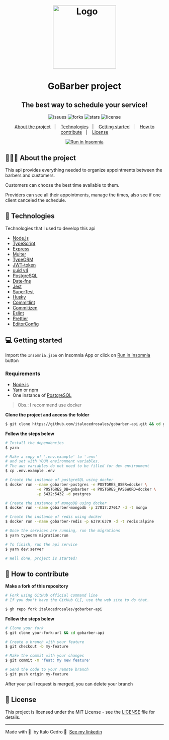 <h1 align="center">
  <img alt="Logo" src="https://res.cloudinary.com/eliasgcf/image/upload/v1588625369/GoBarber/logo_iw1v9f.svg" width="200px">
</h1>

<h1 align="center">
  GoBarber project
</h1>

<h2 align="center">The best way to schedule your service!</h2>

<p align="center">
  <img alt="issues" src="https://img.shields.io/github/issues/italocedrosales/gobarber-api">

  <img alt="forks" src="https://img.shields.io/github/forks/italocedrosales/gobarber-api">

  <img alt="stars" src="https://img.shields.io/github/stars/italocedrosales/gobarber-api">

  <img alt="license" src="https://img.shields.io/github/license/italocedrosales/gobarber-api">
</p>
</p>

<p align="center">
  <a href="#%EF%B8%8F-about-the-project">About the project</a>&nbsp;&nbsp;&nbsp;|&nbsp;&nbsp;&nbsp;
  <a href="#-technologies">Technologies</a>&nbsp;&nbsp;&nbsp;|&nbsp;&nbsp;&nbsp;
  <a href="#-getting-started">Getting started</a>&nbsp;&nbsp;&nbsp;|&nbsp;&nbsp;&nbsp;
  <a href="#-how-to-contribute">How to contribute</a>&nbsp;&nbsp;&nbsp;|&nbsp;&nbsp;&nbsp;
  <a href="#-license">License</a>
</p>

<p id="insomniaButton" align="center">
  <a href="https://insomnia.rest/run/?label=https%3A%2F%2Fgithub.com%2Fitalocedrosales%2Fgobarber-api&uri=" target="_blank"><img src="https://insomnia.rest/images/run.svg" alt="Run in Insomnia"></a>
</p>

## 💇🏻‍♂️ About the project

This api provides everything needed to organize appointments between the barbers and customers.

Customers can choose the best time available to them.

Providers can see all their appointments, manage the times, also see if one client canceled the schedule.

<!-- To see the **web client**, click here: [GoBarber Web]()<br />
To see the **mobile client**, click here: [GoBarber Mobile]() -->

## 🚀 Technologies

Technologies that I used to develop this api

- [Node.js](https://nodejs.org/en/)
- [TypeScript](https://www.typescriptlang.org/)
- [Express](https://expressjs.com/pt-br/)
- [Multer](https://github.com/expressjs/multer)
- [TypeORM](https://typeorm.io/#/)
- [JWT-token](https://jwt.io/)
- [uuid v4](https://github.com/thenativeweb/uuidv4/)
- [PostgreSQL](https://www.postgresql.org/)
- [Date-fns](https://date-fns.org/)
- [Jest](https://jestjs.io/)
- [SuperTest](https://github.com/visionmedia/supertest)
- [Husky](https://github.com/typicode/husky)
- [Commitlint](https://github.com/conventional-changelog/commitlint)
- [Commitizen](https://github.com/commitizen/cz-cli)
- [Eslint](https://eslint.org/)
- [Prettier](https://prettier.io/)
- [EditorConfig](https://editorconfig.org/)

## 💻 Getting started

Import the `Insomnia.json` on Insomnia App or click on [Run in Insomnia](#insomniaButton) button

### Requirements

- [Node.js](https://nodejs.org/en/)
- [Yarn](https://classic.yarnpkg.com/) or [npm](https://www.npmjs.com/)
- One instance of [PostgreSQL](https://www.postgresql.org/)

> Obs.: I recommend use docker

**Clone the project and access the folder**

```bash
$ git clone https://github.com/italocedrosales/gobarber-api.git && cd gobarber-api
```

**Follow the steps below**

```bash
# Install the dependencies
$ yarn

# Make a copy of '.env.example' to '.env'
# and set with YOUR environment variables.
# The aws variables do not need to be filled for dev environment
$ cp .env.example .env

# Create the instance of postgreSQL using docker
$ docker run --name gobarber-postgres -e POSTGRES_USER=docker \
              -e POSTGRES_DB=gobarber -e POSTGRES_PASSWORD=docker \
              -p 5432:5432 -d postgres

# Create the instance of mongoDB using docker
$ docker run --name gobarber-mongodb -p 27017:27017 -d -t mongo

# Create the instance of redis using docker
$ docker run --name gobarber-redis -p 6379:6379 -d -t redis:alpine

# Once the services are running, run the migrations
$ yarn typeorm migration:run

# To finish, run the api service
$ yarn dev:server

# Well done, project is started!
```

## 🤔 How to contribute

**Make a fork of this repository**

```bash
# Fork using GitHub official command line
# If you don't have the GitHub CLI, use the web site to do that.

$ gh repo fork italocedrosales/gobarber-api
```

**Follow the steps below**

```bash
# Clone your fork
$ git clone your-fork-url && cd gobarber-api

# Create a branch with your feature
$ git checkout -b my-feature

# Make the commit with your changes
$ git commit -m 'feat: My new feature'

# Send the code to your remote branch
$ git push origin my-feature
```

After your pull request is merged, you can delete your branch

## 📝 License

This project is licensed under the MIT License - see the [LICENSE](LICENSE) file for details.

---

Made with 💜 &nbsp;by Italo Cedro 👋 &nbsp;[See my linkedin](https://www.linkedin.com/in/italo-cedro-sales-452172119/)
